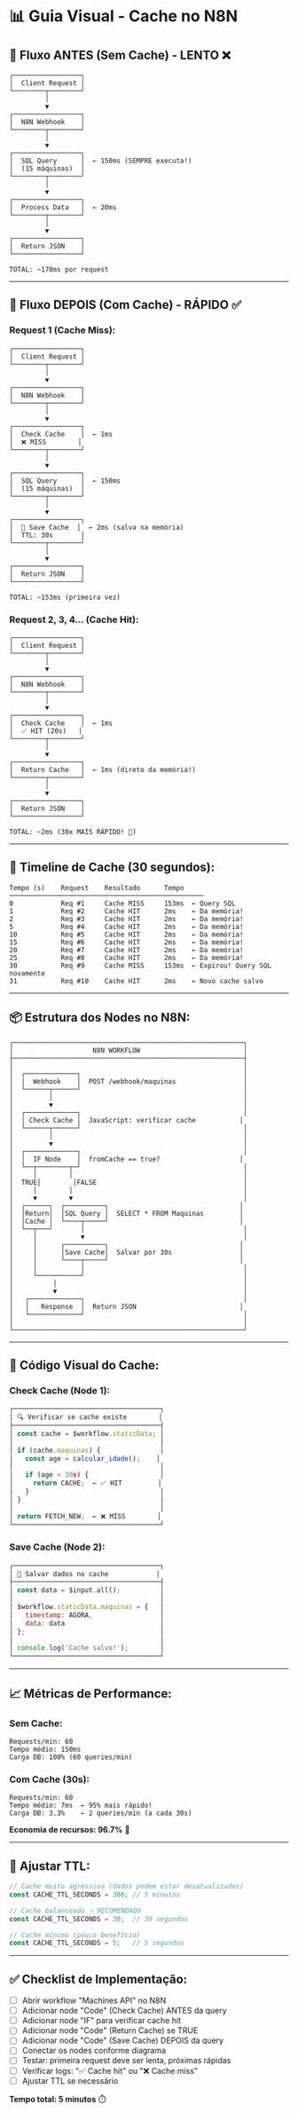 # 📊 Guia Visual - Cache no N8N

## 🎯 Fluxo ANTES (Sem Cache) - LENTO ❌

```
┌─────────────────┐
│  Client Request │
└────────┬────────┘
         │
         ▼
┌─────────────────┐
│  N8N Webhook    │
└────────┬────────┘
         │
         ▼
┌─────────────────┐
│  SQL Query      │  ← 150ms (SEMPRE executa!)
│  (15 máquinas)  │
└────────┬────────┘
         │
         ▼
┌─────────────────┐
│  Process Data   │  ← 20ms
└────────┬────────┘
         │
         ▼
┌─────────────────┐
│  Return JSON    │
└─────────────────┘

TOTAL: ~170ms por request
```

---

## 🚀 Fluxo DEPOIS (Com Cache) - RÁPIDO ✅

### Request 1 (Cache Miss):

```
┌─────────────────┐
│  Client Request │
└────────┬────────┘
         │
         ▼
┌─────────────────┐
│  N8N Webhook    │
└────────┬────────┘
         │
         ▼
┌─────────────────┐
│  Check Cache    │  ← 1ms
│  ❌ MISS        │
└────────┬────────┘
         │
         ▼
┌─────────────────┐
│  SQL Query      │  ← 150ms
│  (15 máquinas)  │
└────────┬────────┘
         │
         ▼
┌─────────────────┐
│  💾 Save Cache  │  ← 2ms (salva na memória)
│  TTL: 30s       │
└────────┬────────┘
         │
         ▼
┌─────────────────┐
│  Return JSON    │
└─────────────────┘

TOTAL: ~153ms (primeira vez)
```

### Request 2, 3, 4... (Cache Hit):

```
┌─────────────────┐
│  Client Request │
└────────┬────────┘
         │
         ▼
┌─────────────────┐
│  N8N Webhook    │
└────────┬────────┘
         │
         ▼
┌─────────────────┐
│  Check Cache    │  ← 1ms
│  ✅ HIT (20s)   │
└────────┬────────┘
         │
         ▼
┌─────────────────┐
│  Return Cache   │  ← 1ms (direto da memória!)
└────────┬────────┘
         │
         ▼
┌─────────────────┐
│  Return JSON    │
└─────────────────┘

TOTAL: ~2ms (30x MAIS RÁPIDO! 🚀)
```

---

## 🔄 Timeline de Cache (30 segundos):

```
Tempo (s)    Request    Resultado      Tempo
─────────────────────────────────────────────────
0            Req #1     Cache MISS     153ms  ← Query SQL
1            Req #2     Cache HIT      2ms    ← Da memória!
2            Req #3     Cache HIT      2ms    ← Da memória!
5            Req #4     Cache HIT      2ms    ← Da memória!
10           Req #5     Cache HIT      2ms    ← Da memória!
15           Req #6     Cache HIT      2ms    ← Da memória!
20           Req #7     Cache HIT      2ms    ← Da memória!
25           Req #8     Cache HIT      2ms    ← Da memória!
30           Req #9     Cache MISS     153ms  ← Expirou! Query SQL novamente
31           Req #10    Cache HIT      2ms    ← Novo cache salvo
```

---

## 📦 Estrutura dos Nodes no N8N:

```
┌──────────────────────────────────────────────────────────┐
│                    N8N WORKFLOW                          │
├──────────────────────────────────────────────────────────┤
│                                                          │
│  ┌─────────────┐                                         │
│  │  Webhook    │  POST /webhook/maquinas                 │
│  └──────┬──────┘                                         │
│         │                                                │
│         ▼                                                │
│  ┌─────────────┐                                         │
│  │ Check Cache │  JavaScript: verificar cache           │
│  └──────┬──────┘                                         │
│         │                                                │
│         ▼                                                │
│  ┌─────────────┐                                         │
│  │  IF Node    │  fromCache == true?                    │
│  └──┬────────┬─┘                                         │
│     │        │                                           │
│  TRUE│        │FALSE                                     │
│     │        │                                           │
│     ▼        ▼                                           │
│  ┌──────┐  ┌──────────┐                                 │
│  │Return│  │SQL Query │  SELECT * FROM Maquinas         │
│  │Cache │  └────┬─────┘                                 │
│  └──┬───┘       │                                        │
│     │           ▼                                        │
│     │      ┌──────────┐                                 │
│     │      │Save Cache│  Salvar por 30s                 │
│     │      └────┬─────┘                                 │
│     │           │                                        │
│     └───────────┘                                        │
│          │                                               │
│          ▼                                               │
│   ┌─────────────┐                                        │
│   │   Response  │  Return JSON                          │
│   └─────────────┘                                        │
│                                                          │
└──────────────────────────────────────────────────────────┘
```

---

## 🎨 Código Visual do Cache:

### Check Cache (Node 1):

```javascript
┌─────────────────────────────────────┐
│ 🔍 Verificar se cache existe        │
├─────────────────────────────────────┤
│ const cache = $workflow.staticData; │
│                                     │
│ if (cache.maquinas) {               │
│   const age = calcular_idade();    │
│                                     │
│   if (age < 30s) {                  │
│     return CACHE;  ← ✅ HIT         │
│   }                                 │
│ }                                   │
│                                     │
│ return FETCH_NEW;  ← ❌ MISS        │
└─────────────────────────────────────┘
```

### Save Cache (Node 2):

```javascript
┌─────────────────────────────────────┐
│ 💾 Salvar dados no cache            │
├─────────────────────────────────────┤
│ const data = $input.all();          │
│                                     │
│ $workflow.staticData.maquinas = {   │
│   timestamp: AGORA,                 │
│   data: data                        │
│ };                                  │
│                                     │
│ console.log('Cache salvo!');        │
└─────────────────────────────────────┘
```

---

## 📈 Métricas de Performance:

### Sem Cache:
```
Requests/min: 60
Tempo médio: 150ms
Carga DB: 100% (60 queries/min)
```

### Com Cache (30s):
```
Requests/min: 60
Tempo médio: 7ms  ← 95% mais rápido!
Carga DB: 3.3%    ← 2 queries/min (a cada 30s)
```

**Economia de recursos: 96.7%** 🎉

---

## 🔧 Ajustar TTL:

```javascript
// Cache muito agressivo (dados podem estar desatualizados)
const CACHE_TTL_SECONDS = 300; // 5 minutos

// Cache balanceado ⭐ RECOMENDADO
const CACHE_TTL_SECONDS = 30;  // 30 segundos

// Cache mínimo (pouco benefício)
const CACHE_TTL_SECONDS = 5;   // 5 segundos
```

---

## ✅ Checklist de Implementação:

- [ ] Abrir workflow "Machines API" no N8N
- [ ] Adicionar node "Code" (Check Cache) ANTES da query
- [ ] Adicionar node "IF" para verificar cache hit
- [ ] Adicionar node "Code" (Return Cache) se TRUE
- [ ] Adicionar node "Code" (Save Cache) DEPOIS da query
- [ ] Conectar os nodes conforme diagrama
- [ ] Testar: primeira request deve ser lenta, próximas rápidas
- [ ] Verificar logs: "✅ Cache hit" ou "❌ Cache miss"
- [ ] Ajustar TTL se necessário

**Tempo total: 5 minutos** ⏱️
